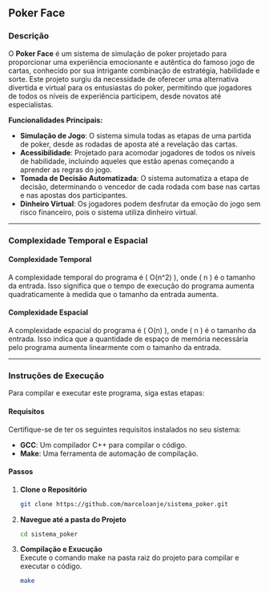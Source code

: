 ## Poker Face

### Descrição

O **Poker Face** é um sistema de simulação de poker projetado para proporcionar uma experiência emocionante e autêntica do famoso jogo de cartas, conhecido por sua intrigante combinação de estratégia, habilidade e sorte. Este projeto surgiu da necessidade de oferecer uma alternativa divertida e virtual para os entusiastas do poker, permitindo que jogadores de todos os níveis de experiência participem, desde novatos até especialistas.

**Funcionalidades Principais:**
- **Simulação de Jogo**: O sistema simula todas as etapas de uma partida de poker, desde as rodadas de aposta até a revelação das cartas.
- **Acessibilidade**: Projetado para acomodar jogadores de todos os níveis de habilidade, incluindo aqueles que estão apenas começando a aprender as regras do jogo.
- **Tomada de Decisão Automatizada**: O sistema automatiza a etapa de decisão, determinando o vencedor de cada rodada com base nas cartas e nas apostas dos participantes.
- **Dinheiro Virtual**: Os jogadores podem desfrutar da emoção do jogo sem risco financeiro, pois o sistema utiliza dinheiro virtual.

---

### Complexidade Temporal e Espacial

#### Complexidade Temporal

A complexidade temporal do programa é \( O(n^2) \), onde \( n \) é o tamanho da entrada. Isso significa que o tempo de execução do programa aumenta quadraticamente à medida que o tamanho da entrada aumenta.

#### Complexidade Espacial

A complexidade espacial do programa é \( O(n) \), onde \( n \) é o tamanho da entrada. Isso indica que a quantidade de espaço de memória necessária pelo programa aumenta linearmente com o tamanho da entrada.

---

### Instruções de Execução

Para compilar e executar este programa, siga estas etapas:

#### Requisitos

Certifique-se de ter os seguintes requisitos instalados no seu sistema:

- **GCC**: Um compilador C++ para compilar o código.
- **Make**: Uma ferramenta de automação de compilação.

#### Passos

1. **Clone o Repositório**
   ```bash
   git clone https://github.com/marceloanje/sistema_poker.git
   ```

2. **Navegue até a pasta do Projeto**
   ```bash
   cd sistema_poker
   ```

3. **Compilação e Exucução**       
   Execute o comando make na pasta raiz do projeto para compilar e executar o código.
   ```bash
   make
   ```

